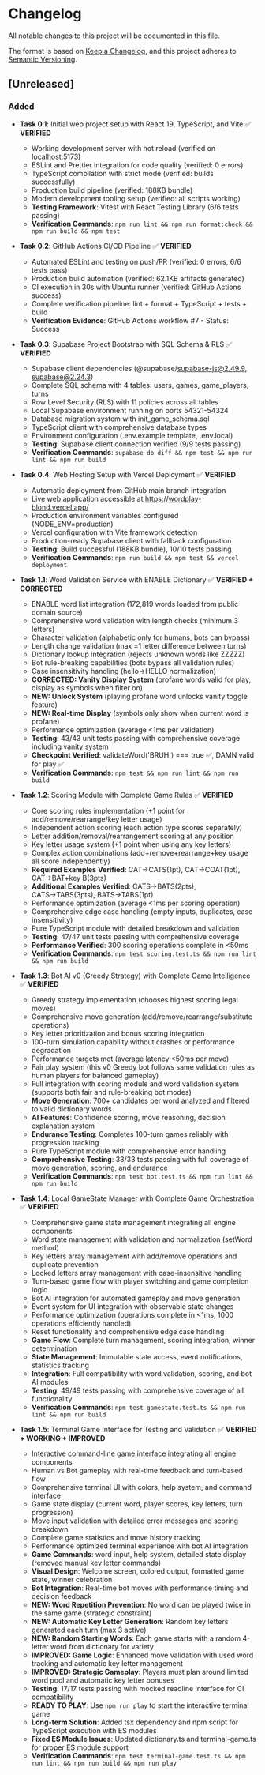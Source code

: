 # Changelog

All notable changes to this project will be documented in this file.

The format is based on [Keep a Changelog](https://keepachangelog.com/en/1.0.0/),
and this project adheres to [Semantic Versioning](https://semver.org/spec/v2.0.0.html).

## [Unreleased]

### Added

- **Task 0.1**: Initial web project setup with React 19, TypeScript, and Vite ✅ **VERIFIED**
  - Working development server with hot reload (verified on localhost:5173)
  - ESLint and Prettier integration for code quality (verified: 0 errors)
  - TypeScript compilation with strict mode (verified: builds successfully)
  - Production build pipeline (verified: 188KB bundle)
  - Modern development tooling setup (verified: all scripts working)
  - **Testing Framework**: Vitest with React Testing Library (6/6 tests passing)
  - **Verification Commands**: `npm run lint && npm run format:check && npm run build && npm test`

- **Task 0.2**: GitHub Actions CI/CD Pipeline ✅ **VERIFIED**
  - Automated ESLint and testing on push/PR (verified: 0 errors, 6/6 tests pass)
  - Production build automation (verified: 62.1KB artifacts generated)
  - CI execution in 30s with Ubuntu runner (verified: GitHub Actions success)
  - Complete verification pipeline: lint + format + TypeScript + tests + build
  - **Verification Evidence**: GitHub Actions workflow #7 - Status: Success

- **Task 0.3**: Supabase Project Bootstrap with SQL Schema & RLS ✅ **VERIFIED**
  - Supabase client dependencies (@supabase/supabase-js@2.49.9, supabase@2.24.3)
  - Complete SQL schema with 4 tables: users, games, game_players, turns
  - Row Level Security (RLS) with 11 policies across all tables
  - Local Supabase environment running on ports 54321-54324
  - Database migration system with init_game_schema.sql
  - TypeScript client with comprehensive database types
  - Environment configuration (.env.example template, .env.local)
  - **Testing**: Supabase client connection verified (9/9 tests passing)
  - **Verification Commands**: `supabase db diff && npm test && npm run lint && npm run build`

- **Task 0.4**: Web Hosting Setup with Vercel Deployment ✅ **VERIFIED**
  - Automatic deployment from GitHub main branch integration
  - Live web application accessible at https://wordplay-blond.vercel.app/
  - Production environment variables configured (NODE_ENV=production)
  - Vercel configuration with Vite framework detection
  - Production-ready Supabase client with fallback configuration
  - **Testing**: Build successful (188KB bundle), 10/10 tests passing
  - **Verification Commands**: `npm run build && npm test && vercel deployment`

- **Task 1.1**: Word Validation Service with ENABLE Dictionary ✅ **VERIFIED + CORRECTED**
  - ENABLE word list integration (172,819 words loaded from public domain source)
  - Comprehensive word validation with length checks (minimum 3 letters)
  - Character validation (alphabetic only for humans, bots can bypass)
  - Length change validation (max ±1 letter difference between turns)
  - Dictionary lookup integration (rejects unknown words like ZZZZZ)
  - Bot rule-breaking capabilities (bots bypass all validation rules)
  - Case insensitivity handling (hello→HELLO normalization)
  - **CORRECTED: Vanity Display System** (profane words valid for play, display as symbols when filter on)
  - **NEW: Unlock System** (playing profane word unlocks vanity toggle feature)
  - **NEW: Real-time Display** (symbols only show when current word is profane)
  - Performance optimization (average <1ms per validation)
  - **Testing**: 43/43 unit tests passing with comprehensive coverage including vanity system
  - **Checkpoint Verified**: validateWord('BRUH') === true ✅, DAMN valid for play ✅
  - **Verification Commands**: `npm test && npm run lint && npm run build`

- **Task 1.2**: Scoring Module with Complete Game Rules ✅ **VERIFIED**
  - Core scoring rules implementation (+1 point for add/remove/rearrange/key letter usage)
  - Independent action scoring (each action type scores separately)
  - Letter addition/removal/rearrangement scoring at any position
  - Key letter usage system (+1 point when using any key letters)
  - Complex action combinations (add+remove+rearrange+key usage all score independently)
  - **Required Examples Verified**: CAT→CATS(1pt), CAT→COAT(1pt), CAT→BAT+key B(3pts)
  - **Additional Examples Verified**: CATS→BATS(2pts), CATS→TABS(3pts), BATS→TABS(1pt)
  - Performance optimization (average <1ms per scoring operation)
  - Comprehensive edge case handling (empty inputs, duplicates, case insensitivity)
  - Pure TypeScript module with detailed breakdown and validation
  - **Testing**: 47/47 unit tests passing with comprehensive coverage
  - **Performance Verified**: 300 scoring operations complete in <50ms
  - **Verification Commands**: `npm test scoring.test.ts && npm run lint && npm run build`

- **Task 1.3**: Bot AI v0 (Greedy Strategy) with Complete Game Intelligence ✅ **VERIFIED**
  - Greedy strategy implementation (chooses highest scoring legal moves)
  - Comprehensive move generation (add/remove/rearrange/substitute operations)
  - Key letter prioritization and bonus scoring integration
  - 100-turn simulation capability without crashes or performance degradation
  - Performance targets met (average latency <50ms per move)
  - Fair play system (this v0 Greedy bot follows same validation rules as human players for balanced gameplay)
  - Full integration with scoring module and word validation system (supports both fair and rule-breaking bot modes)
  - **Move Generation**: 700+ candidates per word analyzed and filtered to valid dictionary words
  - **AI Features**: Confidence scoring, move reasoning, decision explanation system
  - **Endurance Testing**: Completes 100-turn games reliably with progression tracking
  - Pure TypeScript module with comprehensive error handling
  - **Comprehensive Testing**: 33/33 tests passing with full coverage of move generation, scoring, and endurance
  - **Verification Commands**: `npm test bot.test.ts && npm run lint && npm run build`

- **Task 1.4**: Local GameState Manager with Complete Game Orchestration ✅ **VERIFIED**
  - Comprehensive game state management integrating all engine components
  - Word state management with validation and normalization (setWord method)
  - Key letters array management with add/remove operations and duplicate prevention
  - Locked letters array management with case-insensitive handling
  - Turn-based game flow with player switching and game completion logic
  - Bot AI integration for automated gameplay and move generation
  - Event system for UI integration with observable state changes
  - Performance optimization (operations complete in <1ms, 1000 operations efficiently handled)
  - Reset functionality and comprehensive edge case handling
  - **Game Flow**: Complete turn management, scoring integration, winner determination
  - **State Management**: Immutable state access, event notifications, statistics tracking
  - **Integration**: Full compatibility with word validation, scoring, and bot AI modules
  - **Testing**: 49/49 tests passing with comprehensive coverage of all functionality
  - **Verification Commands**: `npm test gamestate.test.ts && npm run lint && npm run build`

- **Task 1.5**: Terminal Game Interface for Testing and Validation ✅ **VERIFIED + WORKING + IMPROVED**
  - Interactive command-line game interface integrating all engine components
  - Human vs Bot gameplay with real-time feedback and turn-based flow
  - Comprehensive terminal UI with colors, help system, and command interface
  - Game state display (current word, player scores, key letters, turn progression)
  - Move input validation with detailed error messages and scoring breakdown
  - Complete game statistics and move history tracking
  - Performance optimized terminal experience with bot AI integration
  - **Game Commands**: word input, help system, detailed state display (removed manual key letter commands)
  - **Visual Design**: Welcome screen, colored output, formatted game state, winner celebration
  - **Bot Integration**: Real-time bot moves with performance timing and decision feedback
  - **NEW: Word Repetition Prevention**: No word can be played twice in the same game (strategic constraint)
  - **NEW: Automatic Key Letter Generation**: Random key letters generated each turn (max 3 active)
  - **NEW: Random Starting Words**: Each game starts with a random 4-letter word from dictionary for variety
  - **IMPROVED: Game Logic**: Enhanced move validation with used word tracking and automatic key letter management
  - **IMPROVED: Strategic Gameplay**: Players must plan around limited word pool and automatic key letter bonuses
  - **Testing**: 17/17 tests passing with mocked readline interface for CI compatibility
  - **READY TO PLAY**: Use `npm run play` to start the interactive terminal game
  - **Long-term Solution**: Added tsx dependency and npm script for TypeScript execution with ES modules
  - **Fixed ES Module Issues**: Updated dictionary.ts and terminal-game.ts for proper ES module support
  - **Verification Commands**: `npm test terminal-game.test.ts && npm run lint && npm run build && npm run play`
